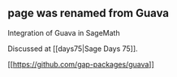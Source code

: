 ## page was renamed from Guava
Integration of Guava in SageMath

Discussed at [[days75|Sage Days 75]].

[[https://github.com/gap-packages/guava]]
